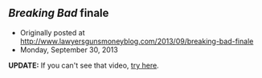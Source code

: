 ## <em>Breaking Bad</em> finale

 * Originally posted at http://www.lawyersgunsmoneyblog.com/2013/09/breaking-bad-finale
 * Monday, September 30, 2013

**UPDATE:** If you can't see that video, [try here](http://lawyersgunsmoneyblog.com/podcast/1.mp4).